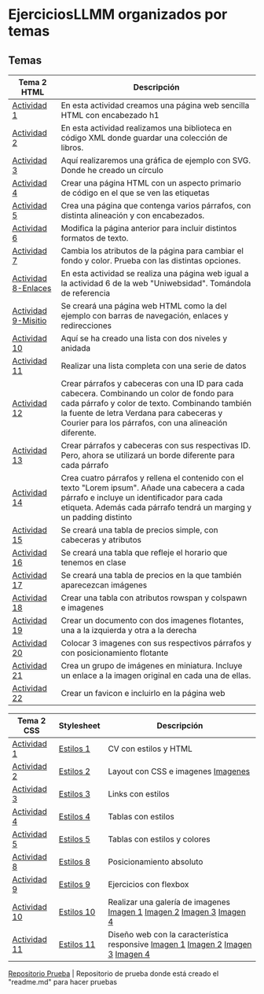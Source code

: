 # EjerciciosLLMM organizados por temas
## Temas

**Tema 2 HTML** | **Descripción**
----------- | -----------
[Actividad 1](/Tema1/Actividad-1-HTML.html) | En esta actividad creamos una página web sencilla HTML con encabezado h1
[Actividad 2](/Tema1/Actividad-2-XML-LMAR.xml) | En esta actividad realizamos una biblioteca en código XML donde guardar una colección de libros.
[Actividad 3](/Tema1/Actividad-3-SVG-LMAR.html) | Aquí realizaremos una gráfica de ejemplo con SVG. Donde he creado un círculo
[Actividad 4](/Tema1/Actividad-4.html) | Crear una página HTML con un aspecto primario de código en el que se ven las etiquetas 
[Actividad 5](/Tema1/Actividad-5.html) | Crea una página que contenga varios párrafos, con distinta alineación y con encabezados.
[Actividad 6](/Tema1/Actividad-6.html) | Modifica la página anterior para incluir distintos formatos de texto.
[Actividad 7](/Tema1/Actividad-7.html) | Cambia los atributos de la página para cambiar el fondo y color. Prueba con las distintas opciones. 
[Actividad 8-Enlaces](/Tema1/enlaces.rar) | En esta actividad se realiza una página web igual a la actividad 6 de la web "Uniwebsidad". Tomándola de referencia
[Actividad 9-Misitio](/Tema1/misitio.rar) | Se creará una página web HTML como la del ejemplo con barras de navegación, enlaces y redirecciones
[Actividad 10](/Tema1/Actividad-10.html) | Aquí se ha creado una lista con dos niveles y anidada
[Actividad 11](/Tema1/Actividad-11.html) | Realizar una lista completa con una serie de datos
[Actividad 12](/Tema1/Actividad-12.html) | Crear párrafos y cabeceras con una ID para cada cabecera. Combinando un color de fondo para cada párrafo y color de texto. Combinando también la fuente de letra Verdana para cabeceras y Courier para los párrafos, con una alineación diferente.
[Actividad 13](/Tema1/Actividad-13.html) | Crear párrafos y cabeceras con sus respectivas ID. Pero, ahora se utilizará un borde diferente para cada párrafo
[Actividad 14](/Tema1/Actividad-14.html) | Crea cuatro párrafos y rellena el contenido con el texto "Lorem ipsum". Añade una cabecera a cada párrafo e incluye un identificador para cada etiqueta. Además cada párrafo tendrá un marging y un padding distinto
[Actividad 15](/Tema1/Actividad-15.html) | Se creará una tabla de precios simple, con cabeceras y atributos
[Actividad 16](/Tema1/Actividad-16.html) | Se creará una tabla que refleje el horario que tenemos en clase 
[Actividad 17](/Tema1/Actividad-17.html) | Se creará una tabla de precios en la que también aparecezcan imágenes
[Actividad 18](/Tema2/Actividad-18.html) | Crear una tabla con atributos rowspan y colspawn e imagenes
[Actividad 19](/Tema2/Actividad-19.html) | Crear un documento con dos imagenes flotantes, una a la izquierda y otra a la derecha
[Actividad 20](/Tema2/Actividad-20.html) | Colocar 3 imagenes con sus respectivos párrafos y con posicionamiento flotante
[Actividad 21](/Tema2/Actividad-21.html) | Crea un grupo de imágenes en miniatura. Incluye un enlace a la imagen original en cada una de ellas.
[Actividad 22](/Tema2/Actividad-22.html) | Crear un favicon e incluirlo en la página web


**Tema 2 CSS** | **Stylesheet** | **Descripción**
-------------- | -------------- | ---------------
[Actividad 1](/Tema2/CSS/CSS_Act1.html) | [Estilos 1](/Tema2/CSS/MyStyle.css) | CV con estilos y HTML
[Actividad 2](/Tema2/CSS/index.html) | [Estilos 2](/Tema2/CSS/styles2.css) | Layout con CSS e imagenes [Imagenes](/Tema2/CSS/poe.gif)
[Actividad 3](/Tema2/CSS/css_Act3.html) | [Estilos 3](/Tema2/CSS/styles3.css) | Links con estilos
[Actividad 4](/Tema2/CSS/css_Act4.html) | [Estilos 4](/Tema2/CSS/styles4.css) | Tablas con estilos
[Actividad 5](/Tema2/CSS/css_Act5.html) | [Estilos 5](/Tema2/CSS/styles5.css) | Tablas con estilos y colores
[Actividad 8](/Tema2/CSS/css_Act8.html) | [Estilos 8](/Tema2/CSS/styles8.css) | Posicionamiento absoluto
[Actividad 9](/Tema2/CSS/css_Act9.html) | [Estilos 9](/Tema2/CSS/styles9.css) | Ejercicios con flexbox
[Actividad 10](/Tema2/CSS/css_Act10.html) | [Estilos 10](/Tema2/CSS/styles10.css) | Realizar una galería de imagenes [Imagen 1](/Tema2/CSS/moret_img.jpg) [Imagen 2](/Tema2/CSS/moret2_img.jpg) [Imagen 3](/Tema2/CSS/moret3_img.jpg) [Imagen 4](/Tema2/CSS/moret4_img.jpg)
[Actividad 11](/Tema2/CSS/css_act11.html) | [Estilos 11](/Tema2/CSS/styles11.css) | Diseño web con la característica responsive [Imagen 1](/Tema2/CSS/moret_img.jpg) [Imagen 2](/Tema2/CSS/moret2_img.jpg) [Imagen 3](/Tema2/CSS/moret3_img.jpg) [Imagen 4](/Tema2/CSS/moret4_img.jpg)







[Repositorio Prueba](https://github.com/Hadrivm/prueba) | Repositorio de prueba donde está creado el "readme.md" para hacer pruebas
